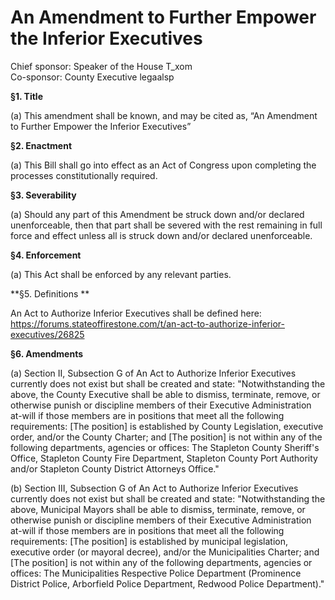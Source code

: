 # An Amendment to Further Empower the Inferior Executives

Chief sponsor: Speaker of the House T_xom
<br/>Co-sponsor: County Executive legaalsp

**§1. Title**

(a) This amendment shall be known, and may be cited as, “An Amendment to Further Empower the Inferior Executives”

**§2. Enactment**

(a) This Bill shall go into effect as an Act of Congress upon completing the processes constitutionally required.

**§3. Severability**

(a) Should any part of this Amendment be struck down and/or declared unenforceable, then that part shall be severed with the rest remaining in full force and effect unless all is struck down and/or declared unenforceable.

**§4. Enforcement**

(a) This Act shall be enforced by any relevant parties.

**§5. Definitions **

An Act to Authorize Inferior Executives shall be defined here: https://forums.stateoffirestone.com/t/an-act-to-authorize-inferior-executives/26825

**§6. Amendments**

(a) Section II, Subsection G of An Act to Authorize Inferior Executives currently does not exist but shall be created and state: "Notwithstanding the above, the County Executive shall be able to dismiss, terminate, remove, or otherwise punish or discipline members of their Executive Administration at-will if those members are in positions that meet all the following requirements: [The position] is established by County Legislation, executive order, and/or the County Charter; and [The position] is not within any of the following departments, agencies or offices: The Stapleton County Sheriff's Office, Stapleton County Fire Department, Stapleton County Port Authority and/or Stapleton County District Attorneys Office."

(b) Section III, Subsection G of An Act to Authorize Inferior Executives currently does not exist but shall be created and state: "Notwithstanding the above, Municipal Mayors shall be able to dismiss, terminate, remove, or otherwise punish or discipline members of their Executive Administration at-will if those members are in positions that meet all the following requirements: [The position] is established by municipal legislation, executive order (or mayoral decree), and/or the Municipalities Charter; and [The position] is not within any of the following departments, agencies or offices: The Municipalities Respective Police Department (Prominence District Police, Arborfield Police Department, Redwood Police Department)."
